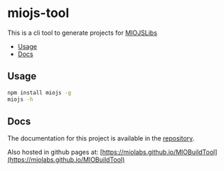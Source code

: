 # miojs-tool

This is a cli tool to generate projects for [MIOJSLibs](https://github.com/miolabs/MIOJSLibs)

* [Usage](#usage)
* [Docs](#docs)

## Usage

```bash
npm install miojs -g
miojs -h
```

## Docs

The documentation for this project is available in the [repository](./docs/README.md).

Also hosted in github pages at: [https://miolabs.github.io/MIOBuildTool](https://miolabs.github.io/MIOBuildTool)